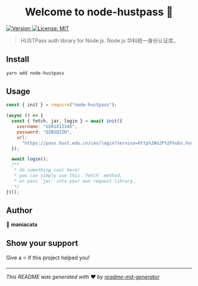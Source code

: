 <h1 align="center">Welcome to node-hustpass 👋</h1>
<p>
  <a href="https://www.npmjs.com/package/node-hustpass" target="_blank">
    <img alt="Version" src="https://img.shields.io/npm/v/node-hustpass.svg">
  </a>
  <a href="#" target="_blank">
    <img alt="License: MIT" src="https://img.shields.io/badge/License-MIT-yellow.svg" />
  </a>
</p>

> HUSTPass auth library for Node.js. Node.js 华科统一身份认证库。

## Install

```sh
yarn add node-hustpass
```

## Usage

```javascript
const { init } = require("node-hustpass");

(async () => {
  const { fetch, jar, login } = await init({
    username: "U201X12345",
    password: "QZBSQZZH",
    url:
      "https://pass.hust.edu.cn/cas/login?service=http%3A%2F%2Fhubs.hust.edu.cn%2Fhustpass.action"
  });

  await login();
  /**
   * do something cool here!
   * you can simply use this `fetch` method,
   * or pass `jar` into your own request library.
   */
})();
```

## Author

👤 **maniacata**


## Show your support

Give a ⭐️ if this project helped you!

***
_This README was generated with ❤️ by [readme-md-generator](https://github.com/kefranabg/readme-md-generator)_